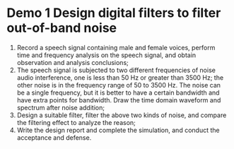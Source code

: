 # Demo 1 Design digital filters to filter out-of-band noise

1. Record a speech signal containing male and female voices, perform time and frequency analysis on the speech signal, and obtain observation and analysis conclusions;
2. The speech signal is subjected to two different frequencies of noise audio interference, one is less than 50 Hz or greater than 3500 Hz; the other noise is in the frequency range of 50 to 3500 Hz. The noise can be a single frequency, but it is better to have a certain bandwidth and have extra points for bandwidth. Draw the time domain waveform and spectrum after noise addition;
3. Design a suitable filter, filter the above two kinds of noise, and compare the filtering effect to analyze the reason;
4. Write the design report and complete the simulation, and conduct the acceptance and defense.

